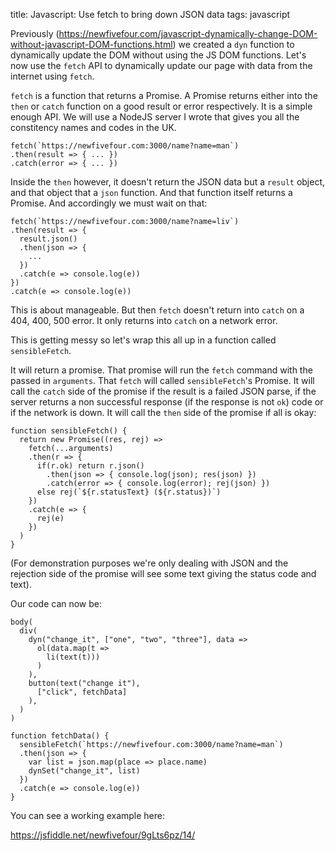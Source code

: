 title: Javascript: Use fetch to bring down JSON data
tags: javascript

Previously (https://newfivefour.com/javascript-dynamically-change-DOM-without-javascript-DOM-functions.html) we created a `dyn` function to dynamically update the DOM without using the JS DOM functions. Let's now use the `fetch` API to dynamically update our page with data from the internet using `fetch`.

`fetch` is a function that returns a Promise. A Promise returns either into the `then` or `catch` function on a good result or error respectively. It is a simple enough API. We will use a NodeJS server I wrote that gives you all the constitency names and codes in the UK.

```
fetch(`https://newfivefour.com:3000/name?name=man`)
.then(result => { ... })
.catch(error => { ... })
```

Inside the `then` however, it doesn't return the JSON data but a `result` object, and that object that a `json` function. And that function itself returns a Promise. And accordingly we must wait on that:

```
fetch(`https://newfivefour.com:3000/name?name=liv`)
.then(result => {
  result.json()
  .then(json => {
    ...
  })
  .catch(e => console.log(e))
})
.catch(e => console.log(e))
```

This is about manageable. But then `fetch` doesn't return into `catch` on a 404, 400, 500 error. It only returns into `catch` on a network error. 

This is getting messy so let's wrap this all up in a function called `sensibleFetch`. 

It will return a promise. That promise will run the `fetch` command with the passed in `arguments`. That `fetch` will called `sensibleFetch`'s Promise. It will call the `catch` side of the promise if the result is a failed JSON parse, if the server returns a non successful response (if the response is not `ok`) code or if the network is down. It will call the `then` side of the promise if all is okay:

```
function sensibleFetch() {
  return new Promise((res, rej) => 
    fetch(...arguments)
    .then(r => {
      if(r.ok) return r.json()
        .then(json => { console.log(json); res(json) })
        .catch(error => { console.log(error); rej(json) })
      else rej(`${r.statusText} (${r.status})`)
    })
    .catch(e => {
      rej(e)
    })
  )
}
```

(For demonstration purposes we're only dealing with JSON and the rejection side of the promise will see some text giving the status code and text).

Our code can now be:

```
body(
  div(
    dyn("change_it", ["one", "two", "three"], data =>
      ol(data.map(t =>
        li(text(t)))
      )
    ),
    button(text("change it"), 
      ["click", fetchData]
    ),
  )
)

function fetchData() {
  sensibleFetch(`https://newfivefour.com:3000/name?name=man`)
  .then(json => {
    var list = json.map(place => place.name)
    dynSet("change_it", list)
  })
  .catch(e => console.log(e))
}
```

You can see a working example here:

https://jsfiddle.net/newfivefour/9gLts6pz/14/
